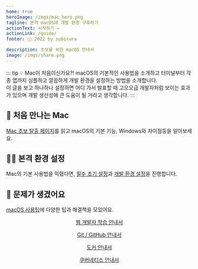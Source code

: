 ```yaml
---
home: true
heroImage: /imgs/mac_hero.png
tagline: 본격 macOS에 개발 환경 구축하기
actionText: 시작하기 →
actionLink: /guide/
footer: ⓒ 2022 by subicura

description: 초보를 위한 macOS 안내서
image: /imgs/share.png
---
```


::: tip 💡 Mac이 처음이신가요?!
macOS의 기본적인 사용법을 소개하고 터미널부터 각종 앱까지 심플하고 깔끔하게 개발 환경을 설정하는 방법을 소개합니다.  
이 글을 보고 하나하나 설정하면 어디 가서 발표할 때 고오오급 개발자처럼 보이는 효과가 있으며 개발 생산성에 큰 도움이 될 거라고 생각합니다.
:::

<div class="features">
  <div class="feature">
    <h2>👶 처음 만나는 Mac</h2>
    <p>
      <p><a href="./guide">Mac 초보 탈출 페이지</a>를 읽고 macOS의 기본 기능, Windows와 차이점등을 알아보세요.</p>
    </p>
  </div>
  <div class="feature">
    <h2>🧑‍💻 본격 환경 설정</h2>
    <p>
      Mac의 기본 사용법을 익혔다면, <a href="./setup">필수 초기 설정</a>과 <a href="./dev">개발 환경 설정</a>을 진행합니다.
    </p>
  </div>
  <div class="feature">
    <h2>🚀 문제가 생겼어요</h2>
    <p>
      <a href="/mac/tip">macOS 사용팁</a>에 다양한 팁과 해결책을 모았어요.
    </p>
  </div>
</div>

<div class="features features-4" style="align-items: center">
  <div class="feature" style="text-align: center">
    <a href="https://subicura.com/2021/06/27/study-guide.html?utm_source=subicura.com&utm_medium=referral&utm_campaign=mac">
      <img :src="$withBase('/imgs/web_hero.png')" />
      <p style="margin-top: 0">웹 개발자 학습 안내서</p>
    </a>
  </div>
  <div class="feature" style="text-align: center">
    <a href="https://subicura.com/git/?utm_source=subicura.com&utm_medium=referral&utm_campaign=mac">
      <img :src="$withBase('/imgs/git_hero.png')" />
      <p style="margin-top: 0">Git / GitHub 안내서</p>
    </a>
  </div>
  <div class="feature" style="text-align: center">
    <a href="https://subicura.com/2017/01/19/docker-guide-for-beginners-1.html?utm_source=subicura.com&utm_medium=referral&utm_campaign=mac">
      <img :src="$withBase('/imgs/docker_hero.png')" />
      <p style="margin-top: 0">도커 안내서</p>
    </a>
  </div>
  <div class="feature" style="text-align: center">
    <a href="https://subicura.com/k8s/?utm_source=subicura.com&utm_medium=referral&utm_campaign=mac">
      <img :src="$withBase('/imgs/k8s_hero.png')" />
      <p style="margin-top: 0">쿠버네티스 안내서</p>
    </a>
  </div>
</div>
